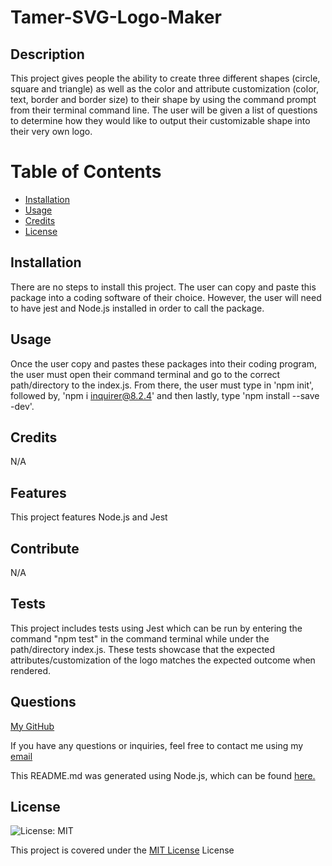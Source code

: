 
# Tamer-SVG-Logo-Maker

## Description 
This project gives people the ability to create three different shapes (circle, square and triangle) as well as the color and attribute customization (color, text, border and border size) to their shape by using the command prompt from their terminal command line. The user will be given a list of questions to determine how they would like to output their customizable shape into their very own logo.

# Table of Contents
- [Installation](#installation)
- [Usage](#usage)
- [Credits](#credits)
- [License](#license)

## Installation
There are no steps to install this project. The user can copy and paste this package into a coding software of their choice. However, the user will need to have jest and Node.js installed in order to call the package. 

## Usage
Once the user copy and pastes these packages into their coding program, the user must open their command terminal and go to the correct path/directory to the index.js. From there, the user must type in 'npm init', followed by, 'npm i inquirer@8.2.4' and then lastly, type 'npm install --save -dev'.

## Credits
N/A

## Features
This project features Node.js and Jest

## Contribute
N/A

## Tests
This project includes tests using Jest which can be run by entering the command "npm test" in the command terminal while under the path/directory index.js. These tests showcase that the expected attributes/customization of the logo matches the expected outcome when rendered.

## Questions
<a href="https://github.com/tamerbekir">My GitHub</a>

If you have any questions or inquiries, feel free to contact me using my <a href="mailto:tamerbekir@yahoo.com">email</a>

This README.md was generated using Node.js, which can be found <a href="https://github.com/Tamerbekir/tamer-readme-generator">here.</a>

## License
![License: MIT](https://img.shields.io/badge/License-MIT-yellow.svg)

This project is covered under the [MIT License](https://opensource.org/blog/license/mit) License
